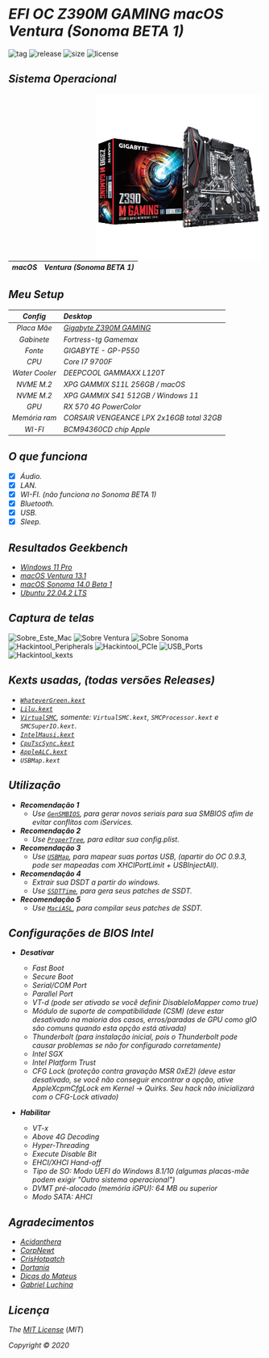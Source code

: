 # *EFI OC Z390M GAMING macOS Ventura (Sonoma BETA 1)*



![tag](https://img.shields.io/github/v/release/Gilberto-Mascena/Z390M_GAMING?include_prereleases)
![release](https://img.shields.io/github/release-date/Gilberto-Mascena/Z390M_GAMING)
![size](https://img.shields.io/github/repo-size/Gilberto-Mascena/Z390M_GAMING)
![license](https://img.shields.io/github/license/Gilberto-Mascena/Z390M_GAMING)
##

## *Sistema Operacional*

<img align="right" src="./Imagens/z390m.png" alt="Z390 M GAMING" width="330">

*macOS* | *Ventura (Sonoma BETA 1)*
:---:|:---
##

## *Meu Setup*

*Config* | *Desktop*
:---:|:---
*Placa Mãe* | <a href="https://www.gigabyte.com/br/Motherboard/Z390-M-GAMING-rev-10#kf" target="_blank">*Gigabyte Z390M GAMING*</a>
*Gabinete* | *Fortress-tg Gamemax*
*Fonte* | *GIGABYTE - GP-P550*
*CPU* | *Core I7 9700F*
*Water Cooler* | *DEEPCOOL GAMMAXX L120T*
*NVME M.2* | *XPG GAMMIX S11L 256GB / macOS*
*NVME M.2* | *XPG GAMMIX S41 512GB / Windows 11*
*GPU* | *RX 570 4G PowerColor*
*Memória ram* | *CORSAIR VENGEANCE LPX 2x16GB total 32GB*
*WI-FI* | *BCM94360CD chip Apple*
##

## *O que funciona*

- [x] *Áudio.*
- [x] *LAN.*
- [x] *WI-FI. (não funciona no Sonoma BETA 1)*
- [x] *Bluetooth.*
- [x] *USB.*
- [x] *Sleep.*
##

## *Resultados Geekbench*

- [*Windows 11 Pro*](https://browser.geekbench.com/v5/cpu/19703206)
- [*macOS Ventura 13.1*](https://browser.geekbench.com/v5/cpu/19703520)
- [*macOS Sonoma 14.0 Beta 1*](https://browser.geekbench.com/v6/cpu/1566485)
- [*Ubuntu 22.04.2 LTS*](https://browser.geekbench.com/v6/cpu/1953890)
##

## *Captura de telas*

![Sobre_Este_Mac](https://user-images.githubusercontent.com/103699861/211068915-4c3cad37-ddf3-478b-bbff-18db80fee956.png)
![Sobre Ventura](https://user-images.githubusercontent.com/103699861/211068963-7337e637-db69-41bb-a7e4-3e11ff33e374.png)
![Sobre Sonoma](https://github.com/Gilberto-Mascena/Z390M_GAMING/assets/103699861/3993b082-9b46-4051-bac2-4566ec8aa439.png)
![Hackintool_Peripherals](https://user-images.githubusercontent.com/103699861/211069054-801c45ef-5ae4-4f47-bcf2-be6b2d775632.png)
![Hackintool_PCIe](https://user-images.githubusercontent.com/103699861/211069091-0312b533-8e6d-4bf9-9d1d-615907c8f256.png)
![USB_Ports](https://user-images.githubusercontent.com/103699861/211069110-4ebffbf0-49d4-42aa-90a3-91ef3203a4e2.png)
![Hackintool_kexts](https://user-images.githubusercontent.com/103699861/211069119-367064ca-8298-4ec9-be3e-1875911c432b.png)
##

## *Kexts usadas, (todas versões Releases)*

- *[`WhateverGreen.kext`](https://github.com/acidanthera/WhateverGreen)*
- *[`Lilu.kext`](https://github.com/acidanthera/Lilu)*
- *[`VirtualSMC`](https://github.com/acidanthera/VirtualSMC), somente: `VirtualSMC.kext`, `SMCProcessor.kext` e `SMCSuperIO.kext`*.
- *[`IntelMausi.kext`](https://github.com/acidanthera/IntelMausi)*
- *[`CpuTscSync.kext`](https://github.com/acidanthera/CpuTscSync)*
- *[`AppleALC.kext`](https://github.com/acidanthera/AppleALC)*
- *`USBMap.kext`*
##

## *Utilização*

* _**Recomendação 1**_
  * *Use [`GenSMBIOS`](https://github.com/corpnewt/GenSMBIOS), para gerar novos seriais para sua SMBIOS afim de evitar conflitos com iServices.*
* _**Recomendação 2**_
  * *Use [`ProperTree`](https://github.com/corpnewt/ProperTree), para editar sua config.plist.*     
* _**Recomendação 3**_
  * *Use [`USBMap`](https://github.com/corpnewt/USBMap), para mapear suas portas USB, (apartir do OC 0.9.3, pode ser mapeadas com XHCIPortLimit + USBInjectAll).*
* _**Recomendação 4**_
  * *Extrair sua DSDT a partir do windows.*
  * *Use [`SSDTTime`](https://github.com/corpnewt/SSDTTime), para gera seus patches de SSDT.*    
* _**Recomendação 5**_
  * *Use [`MaciASL`](https://github.com/acidanthera/MaciASL), para compilar seus patches de SSDT.*
##

## *Configurações de BIOS Intel*

* _**Desativar**_

  * *Fast Boot*
  * *Secure Boot*
  * *Serial/COM Port*
  * *Parallel Port*
  * *VT-d (pode ser ativado se você definir DisableIoMapper como true)*
  * *Módulo de suporte de compatibilidade (CSM) (deve estar desativado na maioria dos casos, erros/paradas de GPU como gIO são comuns quando esta opção está ativada)*
  * *Thunderbolt (para instalação inicial, pois o Thunderbolt pode causar problemas se não for configurado corretamente)*
  * *Intel SGX*
  * *Intel Platform Trust*
  * *CFG Lock (proteção contra gravação MSR 0xE2) (deve estar desativado, se você não conseguir encontrar a opção, ative AppleXcpmCfgLock em Kernel -> Quirks. Seu hack não inicializará com o CFG-Lock ativado)*

* _**Habilitar**_

  * *VT-x*
  * *Above 4G Decoding*
  * *Hyper-Threading*
  * *Execute Disable Bit*
  * *EHCI/XHCI Hand-off*
  * *Tipo de SO: Modo UEFI do Windows 8.1/10 (algumas placas-mãe podem exigir "Outro sistema operacional")*
  * *DVMT pré-alocado (memória iGPU): 64 MB ou superior*
  * *Modo SATA: AHCI*
##

## *Agradecimentos*

- [*Acidanthera*](https://github.com/acidanthera)
- [*CorpNewt*](https://github.com/corpnewt)
- [*CrisHotpatch*](https://t.me/crishotpatch)
- [*Dortania*](https://dortania.github.io/OpenCore-Install-Guide/config.plist/coffee-lake.html#starting-point)
- [*Dicas do Mateus*](https://www.youtube.com/c/DicasdoMateus)
- [*Gabriel Luchina*](https://www.youtube.com/c/gabrielluchina)
##

## *Licença* 

*The* [*MIT License*](https://github.com/Gilberto-Mascena/Z390M_GAMING/blob/main/LICENSE.md) (*MIT*)

*Copyright :copyright: 2020* 
##